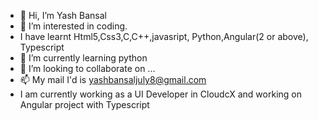 - 👋 Hi, I’m Yash Bansal
- 👀 I’m interested in coding.
- I have learnt Html5,Css3,C,C++,javasript, Python,Angular(2 or above), Typescript
- 🌱 I’m currently learning python 
- 💞️ I’m looking to collaborate on ...
- 📫 My mail I'd is yashbansaljuly8@gmail.com
- I am currently working as a UI Developer in CloudcX and working on Angular project with Typescript

<!---
rockeryash/rockeryash is a ✨ special ✨ repository because its `README.md` (this file) appears on your GitHub profile.
You can click the Preview link to take a look at your changes.
--->
